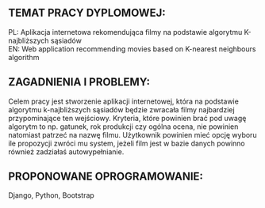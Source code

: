 <h2>TEMAT PRACY DYPLOMOWEJ:</h2>

PL: Aplikacja internetowa rekomendująca filmy na podstawie algorytmu K-najbliższych sąsiadów</br>
EN: Web application recommending movies based on K-nearest neighbours algorithm

<h2>ZAGADNIENIA I PROBLEMY:</h2>

Celem pracy jest stworzenie aplikacji internetowej, która na podstawie algorytmu k-najbliższych sąsiadów będzie zwracała filmy najbardziej przypominające ten wejściowy. Kryteria, które powinien brać pod uwagę algorytm to np. gatunek, rok produkcji czy ogólna ocena, nie powinien natomiast patrzeć na nazwę filmu. Użytkownik powinien mieć opcję wyboru ile propozycji zwróci mu system, jeżeli film jest w bazie danych powinno również zadziałaś autowypełnianie.

<h2>PROPONOWANE OPROGRAMOWANIE:</h2>

Django, Python, Bootstrap
